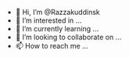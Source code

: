- 👋 Hi, I’m @Razzakuddinsk
- 👀 I’m interested in ...
- 🌱 I’m currently learning ...
- 💞️ I’m looking to collaborate on ...
- 📫 How to reach me ...

<!---
Razzakuddinsk/Razzakuddinsk is a ✨ special ✨ repository because its `README.md` (this file) appears on your GitHub profile.
You can click the Preview link to take a look at your changes.
--->
